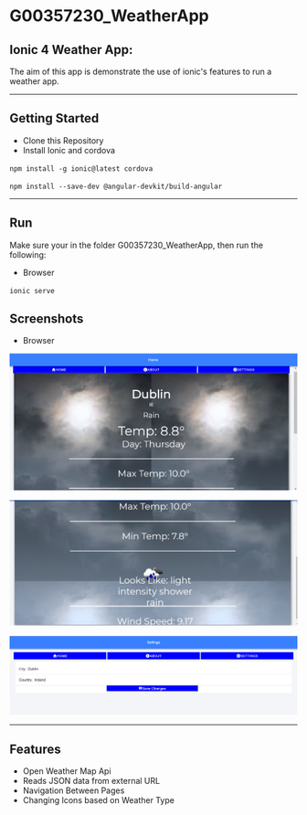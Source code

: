 # G00357230_WeatherApp

## Ionic 4 Weather App: 
The aim of this app is demonstrate the use of ionic's features to run a weather app.
************************************************************************************

## Getting Started
- Clone this Repository
- Install Ionic and cordova

`npm install -g ionic@latest cordova`

`npm install --save-dev @angular-devkit/build-angular`

************************************************************************************

## Run
Make sure your in the folder G00357230_WeatherApp, then run the following:

- Browser

`ionic serve`

## Screenshots

- Browser

![alt text](https://github.com/MarkReillyGMIT/G00357230_WeatherApp/blob/master/src/assets/images/Home1.PNG "Home Screen")

![alt text](https://github.com/MarkReillyGMIT/G00357230_WeatherApp/blob/master/src/assets/images/Home2.PNG "Home Screen")

![alt text](https://github.com/MarkReillyGMIT/G00357230_WeatherApp/blob/master/src/assets/images/Settings.PNG "Settings Screen")

*****************************************************************************************

## Features
- Open Weather Map Api
- Reads JSON data from external URL
- Navigation Between Pages
- Changing Icons based on Weather Type


